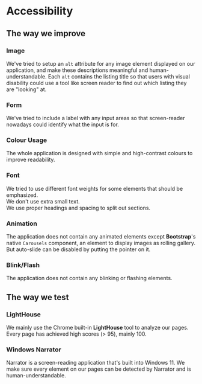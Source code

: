 # Accessibility
## The way we improve
### Image
We've tried to setup an `alt` attribute for any image element displayed on our application, and make these descriptions meaningful and human-understandable. Each `alt` contains the listing title so that users with visual disability could use a tool like screen reader to find out which listing they are "looking" at.
### Form
We've tried to include a label with any input areas so that screen-reader nowadays could identify what the input is for.
### Colour Usage
The whole application is designed with simple and high-contrast colours to improve readability.
### Font
We tried to use different font weights for some elements that should be emphasized.  
We don't use extra small text.  
We use proper headings and spacing to split out sections.
### Animation
The application does not contain any animated elements except **Bootstrap**'s native `Carousels` component, an element to display images as rolling gallery. But auto-slide can be disabled by putting the pointer on it.
### Blink/Flash
The application does not contain any blinking or flashing elements.
## The way we test
### LightHouse
We mainly use the Chrome built-in **LightHouse** tool to analyze our pages. Every page has achieved high scores (> 95), mainly 100.
### Windows Narrator
Narrator is a screen-reading application that's built into Windows 11. We make sure every element on our pages can be detected by Narrator and is human-understandable.